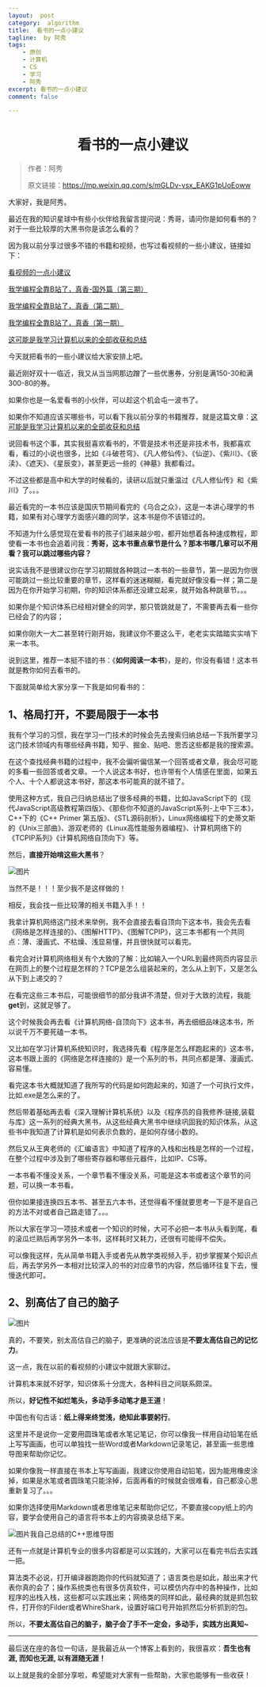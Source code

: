 ```yaml
---
layout:  post
category:  algorithm
title:  看书的一点小建议
tagline:  by 阿秀
tags:
    - 原创
    - 计算机
    - CS
    - 学习
    - 阿秀
excerpt: 看书的一点小建议
comment: false

---
```





<h1 align="center">看书的一点小建议</h1>

> 作者：阿秀
>
> 原文链接：https://mp.weixin.qq.com/s/mGLDv-vsx_EAKG1pUoEoww


大家好，我是阿秀。

最近在我的知识星球中有些小伙伴给我留言提问说：秀哥，请问你是如何看书的？对于一些比较厚的大黑书你是该怎么看的？

因为我以前分享过很多不错的书籍和视频，也写过看视频的一些小建议，链接如下：

[看视频的一点小建议](http://mp.weixin.qq.com/s?__biz=Mzg2MDU0ODM3MA==&mid=2247493945&idx=1&sn=7a23e110064b946b49f6e283500c1c43&chksm=ce261544f9519c521563b517a7b1f8c1c96bc87a5bd040816ea2865216c33b20aafbaf0aca23&scene=21#wechat_redirect)

[我学编程全靠B站了，真香-国外篇（第三期）](http://mp.weixin.qq.com/s?__biz=Mzg2MDU0ODM3MA==&mid=2247494025&idx=1&sn=49d407be7095f6ac59cec02501a8ecee&chksm=ce2615f4f9519ce23d8f45cff4725b5bb1cca5db61d803e1e48edb192f7341ff84270b5336b8&scene=21#wechat_redirect)

[我学编程全靠B站了，真香（第二期）](http://mp.weixin.qq.com/s?__biz=Mzg2MDU0ODM3MA==&mid=2247493829&idx=1&sn=094d1a8654a34c675cff5cbbae73e149&chksm=ce2614b8f9519dae14e6340ee8f25abefcf0d18c69bb592905b39dcc2394d792922970c677c7&scene=21#wechat_redirect)

[我学编程全靠B站了，真香（第一期）](http://mp.weixin.qq.com/s?__biz=Mzg2MDU0ODM3MA==&mid=2247493526&idx=1&sn=98fd50e6ffcc2067c1eb3976abd9b53d&chksm=ce261bebf95192fdd7b08db21f78470e37ca529766ab2c9e4473a4b3acbda76837ebb8bc0b4a&scene=21#wechat_redirect)

[这可能是我学习计算机以来的全部收获和总结](http://mp.weixin.qq.com/s?__biz=Mzg2MDU0ODM3MA==&mid=2247495912&idx=1&sn=1c287d2c63ea395b33548e0a2be0ddc0&chksm=ce260c95f95185837336a51cebaf4f5c69f020a1a5366b04a4d156a98cef1a27ed7f7bc087b4&scene=21#wechat_redirect)

今天就把看书的一些小建议给大家安排上吧。

最近刚好双十一临近，我又从当当网那边蹭了一些优惠券，分别是满150-30和满300-80的券。

如果你也是一名爱看书的小伙伴，可以趁这个机会屯一波书了。

如果你不知道应该买哪些书，可以看下我以前分享的书籍推荐，就是这篇文章：[这可能是我学习计算机以来的全部收获和总结](http://mp.weixin.qq.com/s?__biz=Mzg2MDU0ODM3MA==&mid=2247495912&idx=1&sn=1c287d2c63ea395b33548e0a2be0ddc0&chksm=ce260c95f95185837336a51cebaf4f5c69f020a1a5366b04a4d156a98cef1a27ed7f7bc087b4&scene=21#wechat_redirect)

说回看书这个事，其实我挺喜欢看书的，不管是技术书还是非技术书，我都喜欢看，看过的小说也很多，比如《斗破苍穹》、《凡人修仙传》、《仙逆》、《紫川》、《亵渎》、《遮天》、《星辰变》，甚至更远一些的《神墓》我都看过。

不过这些都是高中和大学的时候看的，读研以后就只重温过《凡人修仙传》和《紫川》了。。。

最近看完的一本书应该是国庆节期间看完的《乌合之众》，这是一本讲心理学的书籍，如果有对心理学方面感兴趣的同学，这本书是你不该错过的。

不知道为什么感觉现在爱看书的孩子们越来越少啦，都开始想着各种速成教程，即使看一本书也会追着问我：**秀哥，这本书重点章节是什么？那本书哪几章可以不用看？我可以跳过哪些内容？**

说实话我不是很建议你在学习初期就各种跳过一本书的一些章节，第一是因为你很可能跳过一些比较重要的章节，这样看的迷迷糊糊，看完就好像没看一样；第二是因为在你开始学习初期，你的知识体系都还没建立起来，就开始各种跳章节。。。

如果你是个知识体系已经相对健全的同学，那只管跳就是了，不需要再去看一些你已经会了的内容；

如果你刚大一大二甚至转行刚开始，我建议你不要这么干，老老实实踏踏实实啃下来一本书。

说到这里，推荐一本挺不错的书：《**如何阅读一本书**》，是的，你没有看错！这本书就是教你如何去看书的。

下面就简单给大家分享一下我是如何看书的：

## 1、格局打开，不要局限于一本书

我有个学习的习惯，我在学习一门技术的时候会先去搜索归纳总结一下我所要学习这门技术领域内有哪些经典书籍，知乎、掘金、贴吧、思否这些都是我的搜索源。

在这个查找经典书籍的过程中，我不会偏听偏信某一个回答或者文章，我会尽可能的多看一些回答或者文章。一个人说这本书好，也许带有个人情感在里面，如果五个人、十个人都说这本书好，那这本书可能真的就不错了。

使用这种方式，我自己归纳总结出了很多经典的书籍，比如JavaScript下的《现代JavaScript高级教程第四版》、《那些你不知道的JavaScript系列-上中下三本》，C++下的《C++ Primer 第五版》、《STL源码剖析》，Linux网络编程下的史蒂文斯的《Unix三部曲》、游双老师的《Linux高性能服务器编程》、计算机网络下的《TCPIP系列》《计算机网络自顶向下》等。

然后，**直接开始啃这些大黑书**？

![图片](https://axiu-image-bed.oss-cn-shanghai.aliyuncs.com/img/202205121614886.png)

当然不是！！！至少我不是这样做的！

相反，我会找一些比较薄的相关书籍入手！！

我拿计算机网络这门技术来举例，我不会直接去看自顶向下这本书，我会先去看《网络是怎样连接的》、《图解HTTP》、《图解TCPIP》，这三本书都有一个共同点：薄、漫画式、不枯燥、浅显易懂，并且很快就可以看完。

看完会对计算机网络相关有个大致的了解：比如输入一个URL到最终网页内容显示在网页上的整个过程是怎样的？TCP是怎么组装起来的，怎么从上到下，又是怎么从下到上递交的？

在看完这些三本书后，可能很细节的部分我讲不清楚，但对于大致的流程，我能**get**到，这就足够了。

这个时候我会再去看《计算机网络-自顶向下》这本书，再去细细品味这本书，所以说千万不要死磕一本书。

又比如在学习计算机系统知识时，我选择先看《程序是怎么样跑起来的》这本书，这本书跟上面的《网络是怎样连接的》是一个系列的书，共同点都是薄、漫画式、容易懂。

看完这本书大概就知道了我所写的代码是如何跑起来的，知道了一个可执行文件，比如.exe是怎么来的了。

然后带着基础再去看《深入理解计算机系统》以及《程序员的自我修养:链接,装载与库》这一系列的经典大黑书，从这些经典大黑书中继续巩固我的知识体系，从这些书中我知道了计算机是如何表示负数的，是如何存储小数的。

然后又从王爽老师的《汇编语言》中知道了程序的入栈和出栈是怎样的一个过程，在整个过程中涉及到了哪些寄存器和哪些元器件，比如IP、CS等。

一本书看不懂没关系，一个章节看不懂没关系，可能是这本书或者这个章节的问题，可以换一本书看。

但你如果接连换四五本书、甚至五六本书，还觉得看不懂就要思考一下是不是自己的方法不对或者自己路走错了。。。

所以大家在学习一项技术或者一个知识的时候，大可不必把一本书从头看到尾，看的滚瓜烂熟后再学另外一本书，这样耗时又耗力，还很有可能得不偿失。

可以像我这样，先从简单书籍入手或者先从教学类视频入手，初步掌握某个知识点后，再去学另外一本相对比较深入的书的对应章节的内容，然后循环往复下去，慢慢迭代即可。

## 2、别高估了自己的脑子

![图片](https://axiu-image-bed.oss-cn-shanghai.aliyuncs.com/img/202205121614564.png)

真的，不要笑，别太高估自己的脑子，更准确的说法应该是**不要太高估自己的记忆力**。

这一点，我在以前的看视频的小建议中就跟大家聊过。

计算机本来就不好学，知识体系十分庞大，各种科目之间联系颇深。

所以，**好记性不如烂笔头，多动手多动笔才是王道**！

中国也有句古话：**纸上得来终觉浅，绝知此事要躬行**。

这里并不是说你一定要用圆珠笔或者水笔记笔记，你可以像我一样用自动铅笔在纸上写写画画，也可以单独找一些Word或者Markdown记录笔记，甚至画一些思维导图来帮助你记忆。

如果你像我一样直接在书本上写写画画，我建议你使用自动铅笔，因为能用橡皮涂掉，如果是水笔或者圆珠笔只能涂掉，后面再看的时候就会很难看，自己都没心思重新复习了。。。

如果你选择使用Markdown或者思维笔记来帮助你记忆，不要直接copy纸上的内容，要学会使用自己的语言将书本上的内容摘录总结下来。

![图片](https://axiu-image-bed.oss-cn-shanghai.aliyuncs.com/img/202205121614123.png)我自己总结的C++思维导图

还有一点就是计算机专业的很多内容都是可以实践的，大家可以在看完书后去实践一把。

算法类不必说，打开编译器跑跑你的代码就知道了；语言类也是如此，敲出来才代表你真的会了；操作系统类也有很多仿真软件，可以模仿内存中的各种操作，比如程序的出栈入栈，这些都可以实践出来；网络类的同样如此，最经典的就是抓包软件，打开你的Filder或者WhireShark，设置好端口号开始抓然后分析抓到的包。

所以，**不要太高估自己的脑子，脑子会了手不一定会，多动手，实践方出真知~**

------

最后送在座的各位一句话，是我最近从一个博客上看到的，我很喜欢：**吾生也有涯, 而知也无涯, 以有涯随无涯！**

以上就是我的全部分享啦，希望能对大家有一些帮助，大家也能够有一些收获！
